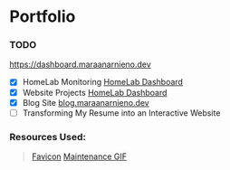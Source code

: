 # Portfolio

### TODO
https://dashboard.maraanarnieno.dev
- [x] HomeLab Monitoring [HomeLab Dashboard](https://dashboard.maraanarnieno.dev)
- [x] Website Projects [HomeLab Dashboard](https://dashboard.maraanarnieno.dev)
- [x] Blog Site [blog.maraanarnieno.dev](https://dashboard.maraanarnieno.dev)
- [ ] Transforming My Resume into an Interactive Website

### Resources Used:

> [Favicon](https://www.flaticon.com/free-icon/user_17948614?term=person&page=1&position=94&origin=search&related_id=17948614)
> [Maintenance GIF](https://dribbble.com/shots/3710403-Maintenance-Panel-Animated)
